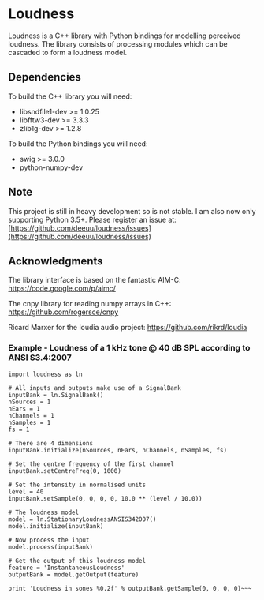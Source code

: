 # Loudness

Loudness is a C++ library with Python bindings for modelling perceived loudness. 
The library consists of processing modules which can be cascaded to form a loudness model.

## Dependencies

To build the C++ library you will need:
  - libsndfile1-dev >= 1.0.25
  - libfftw3-dev >= 3.3.3
  - zlib1g-dev >= 1.2.8

To build the Python bindings you will need:
  - swig >= 3.0.0
  - python-numpy-dev

## Note

This project is still in heavy development so is not stable. I am also now only
supporting Python 3.5+. Please register an issue at:
[https://github.com/deeuu/loudness/issues](https://github.com/deeuu/loudness/issues)

## Acknowledgments 

The library interface is based on the fantastic AIM-C:
https://code.google.com/p/aimc/

The cnpy library for reading numpy arrays in C++:
https://github.com/rogersce/cnpy

Ricard Marxer for the loudia audio project:
https://github.com/rikrd/loudia

### Example - Loudness of a 1 kHz tone @ 40 dB SPL according to ANSI S3.4:2007
~~~
import loudness as ln

# All inputs and outputs make use of a SignalBank
inputBank = ln.SignalBank()
nSources = 1
nEars = 1
nChannels = 1
nSamples = 1
fs = 1

# There are 4 dimensions
inputBank.initialize(nSources, nEars, nChannels, nSamples, fs)

# Set the centre frequency of the first channel
inputBank.setCentreFreq(0, 1000)

# Set the intensity in normalised units
level = 40
inputBank.setSample(0, 0, 0, 0, 10.0 ** (level / 10.0))

# The loudness model
model = ln.StationaryLoudnessANSIS342007()
model.initialize(inputBank)

# Now process the input
model.process(inputBank)

# Get the output of this loudness model
feature = 'InstantaneousLoudness'
outputBank = model.getOutput(feature)

print 'Loudness in sones %0.2f' % outputBank.getSample(0, 0, 0, 0)~~~
